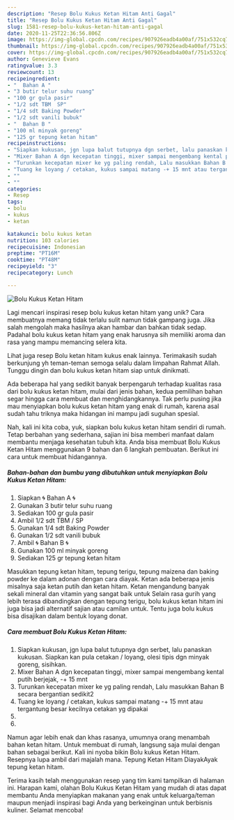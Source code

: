 ```yaml
---
description: "Resep Bolu Kukus Ketan Hitam Anti Gagal"
title: "Resep Bolu Kukus Ketan Hitam Anti Gagal"
slug: 1581-resep-bolu-kukus-ketan-hitam-anti-gagal
date: 2020-11-25T22:36:56.806Z
image: https://img-global.cpcdn.com/recipes/907926eadb4a00af/751x532cq70/bolu-kukus-ketan-hitam-foto-resep-utama.jpg
thumbnail: https://img-global.cpcdn.com/recipes/907926eadb4a00af/751x532cq70/bolu-kukus-ketan-hitam-foto-resep-utama.jpg
cover: https://img-global.cpcdn.com/recipes/907926eadb4a00af/751x532cq70/bolu-kukus-ketan-hitam-foto-resep-utama.jpg
author: Genevieve Evans
ratingvalue: 3.3
reviewcount: 13
recipeingredient:
- "  Bahan A "
- "3 butir telur suhu ruang"
- "100 gr gula pasir"
- "1/2 sdt TBM  SP"
- "1/4 sdt Baking Powder"
- "1/2 sdt vanili bubuk"
- "  Bahan B "
- "100 ml minyak goreng"
- "125 gr tepung ketan hitam"
recipeinstructions:
- "Siapkan kukusan, jgn lupa balut tutupnya dgn serbet, lalu panaskan kukusan. Siapkan kan pula cetakan / loyang, olesi tipis dgn minyak goreng, sisihkan."
- "Mixer Bahan A dgn kecepatan tinggi, mixer sampai mengembang kental putih berjejak, -+ 15 mnt"
- "Turunkan kecepatan mixer ke yg paling rendah, Lalu masukkan Bahan B secara bergantian sedikit2"
- "Tuang ke loyang / cetakan, kukus sampai matang -+ 15 mnt atau tergantung besar kecilnya cetakan yg dipakai"
- ""
- ""
categories:
- Resep
tags:
- bolu
- kukus
- ketan

katakunci: bolu kukus ketan 
nutrition: 103 calories
recipecuisine: Indonesian
preptime: "PT16M"
cooktime: "PT48M"
recipeyield: "3"
recipecategory: Lunch

---
```



![Bolu Kukus Ketan Hitam](https://img-global.cpcdn.com/recipes/907926eadb4a00af/751x532cq70/bolu-kukus-ketan-hitam-foto-resep-utama.jpg)

Lagi mencari inspirasi resep bolu kukus ketan hitam yang unik? Cara membuatnya memang tidak terlalu sulit namun tidak gampang juga. Jika salah mengolah maka hasilnya akan hambar dan bahkan tidak sedap. Padahal bolu kukus ketan hitam yang enak harusnya sih memiliki aroma dan rasa yang mampu memancing selera kita.

Lihat juga resep Bolu ketan hitam kukus enak lainnya. Terimakasih sudah berkunjung yh teman-teman semoga selalu dalam limpahan Rahmat Allah. Tunggu dingin dan bolu kukus ketan hitam siap untuk dinikmati.

Ada beberapa hal yang sedikit banyak berpengaruh terhadap kualitas rasa dari bolu kukus ketan hitam, mulai dari jenis bahan, kedua pemilihan bahan segar hingga cara membuat dan menghidangkannya. Tak perlu pusing jika mau menyiapkan bolu kukus ketan hitam yang enak di rumah, karena asal sudah tahu triknya maka hidangan ini mampu jadi suguhan spesial.


Nah, kali ini kita coba, yuk, siapkan bolu kukus ketan hitam sendiri di rumah. Tetap berbahan yang sederhana, sajian ini bisa memberi manfaat dalam membantu menjaga kesehatan tubuh kita. Anda bisa membuat Bolu Kukus Ketan Hitam menggunakan 9 bahan dan 6 langkah pembuatan. Berikut ini cara untuk membuat hidangannya.

<!--inarticleads1-->

##### Bahan-bahan dan bumbu yang dibutuhkan untuk menyiapkan Bolu Kukus Ketan Hitam:

1. Siapkan  🌀 Bahan A 🌀
1. Gunakan 3 butir telur suhu ruang
1. Sediakan 100 gr gula pasir
1. Ambil 1/2 sdt TBM / SP
1. Gunakan 1/4 sdt Baking Powder
1. Gunakan 1/2 sdt vanili bubuk
1. Ambil  🌀 Bahan B 🌀
1. Gunakan 100 ml minyak goreng
1. Sediakan 125 gr tepung ketan hitam


Masukkan tepung ketan hitam, tepung terigu, tepung maizena dan baking powder ke dalam adonan dengan cara diayak. Ketan ada beberapa jenis misalnya saja ketan putih dan ketan hitam. Ketan mengandung banyak sekali mineral dan vitamin yang sangat baik untuk Selain rasa gurih yang lebih terasa dibandingkan dengan tepung terigu, bolu kukus ketan hitam ini juga bisa jadi alternatif sajian atau camilan untuk. Tentu juga bolu kukus bisa disajikan dalam bentuk loyang donat. 

<!--inarticleads2-->

##### Cara membuat Bolu Kukus Ketan Hitam:

1. Siapkan kukusan, jgn lupa balut tutupnya dgn serbet, lalu panaskan kukusan. Siapkan kan pula cetakan / loyang, olesi tipis dgn minyak goreng, sisihkan.
1. Mixer Bahan A dgn kecepatan tinggi, mixer sampai mengembang kental putih berjejak, -+ 15 mnt
1. Turunkan kecepatan mixer ke yg paling rendah, Lalu masukkan Bahan B secara bergantian sedikit2
1. Tuang ke loyang / cetakan, kukus sampai matang -+ 15 mnt atau tergantung besar kecilnya cetakan yg dipakai
1. 
1. 


Namun agar lebih enak dan khas rasanya, umumnya orang menambah bahan ketan hitam. Untuk membuat di rumah, langsung saja mulai dengan bahan sebagai berikut. Kali ini nyoba bikin Bolu kukus Ketan Hitam. Resepnya lupa ambil dari majalah mana. Tepung Ketan Hitam DiayakAyak tepung ketan hitam. 

Terima kasih telah menggunakan resep yang tim kami tampilkan di halaman ini. Harapan kami, olahan Bolu Kukus Ketan Hitam yang mudah di atas dapat membantu Anda menyiapkan makanan yang enak untuk keluarga/teman maupun menjadi inspirasi bagi Anda yang berkeinginan untuk berbisnis kuliner. Selamat mencoba!
